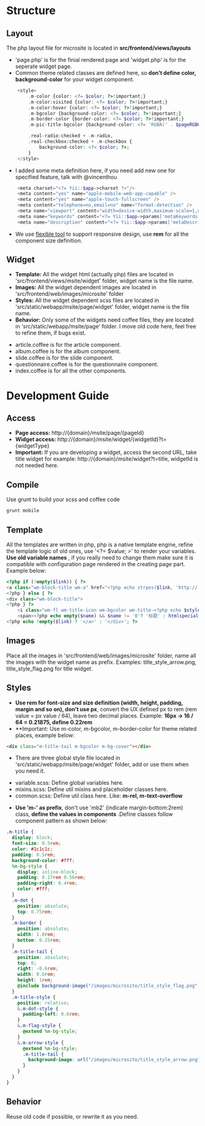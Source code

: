 # Structure

## Layout

The php layout file for microsite is located in **src/frontend/views/layouts**
* 'page.php' is for the finial rendered page and 'widget.php' is for the seperate widget page.
* Common theme related classes are defined here, so **don't define color, background-color** for your widget component.

```php
    <style>
        .m-color {color: <?= $color; ?>!important;}
        .m-color:visited {color: <?= $color; ?>!important;}
        .m-color:hover {color: <?= $color; ?>!important;}
        .m-bgcolor {background-color: <?= $color; ?>!important;}
        .m-border-color {border-color: <?= $color; ?>!important;}
        .m-pic-title-bgcolor {background-color: <?= 'RGBA(' . $pageRGBColor . ', 0.5)'; ?>!important;}

        .real-radio:checked + .m-radio,
        .real-checkbox:checked + .m-checkbox {
            background-color: <?= $color; ?>;
        }
    </style>
```

* I added some meta definition here, if you need add new one for specified feature, talk with @vincenthou

```php
    <meta charset="<?= Yii::$app->charset ?>"/>
    <meta content="yes" name="apple-mobile-web-app-capable" />
    <meta content="yes" name="apple-touch-fullscreen" />
    <meta content="telephone=no,email=no" name="format-detection" />
    <meta name="viewport" content="width=device-width,maximum-scale=1,user-scalable=no">
    <meta name="keywords" content="<?= Yii::$app->params['metaKeywords']?>">
    <meta name="description" content="<?= Yii::$app->params['metaDescription']?>">
```

* We use [flexible tool](https://github.com/amfe/lib.flexible) to support responsive design, use **rem** for all the component size definition.

## Widget

* **Template:** All the widget html (actually php) files are located in 'src/frontend/views/msite/widget' folder, widget name is the file name.
* **Images:** All the widget dependent images are located in 'src/frontend/web/images/microsite' folder
* **Styles:** All the widget dependent scss files are located in 'src/static/webapp/msite/page/widget' folder, widget name is the file name.
* **Behavior:** Only some of the widgets need coffee files, they are located in 'src/static/webapp/msite/page' folder. I move old code here, feel free to refine them, if bugs exist.
 - article.coffee is for the article component.
 - album.coffee is for the album component.
 - slide.coffee is for the slide component.
 - questionnaire.coffee is for the questionnaire component.
 - index.coffee is for all the other components.

# Development Guide

## Access
* **Page access:** http://{domain}/msite/page/{pageId}
* **Widget access:** http://{domain}/msite/widget/{widgetId}?t={widgetType}
* **Important:** If you are developing a widget, access the second URL, take title widget for example: http://{domain}/msite/widget?t=title, widgetId is not needed here.

## Compile
Use grunt to build your scss and coffee code

```sh
grunt mobile
```

## Template

All the templates are written in php, php is a native template engine, refine the template logic of old ones, use '<?= $value; >' to render your variables. **Use old variable names** , if you really need to change them make sure it is compatible with configuration page rendered in the creating page part. Example below:

```php
<?php if (!empty($link)) { ?>
<a class="wm-block-title wm-a" href="<?php echo strpos($link, 'http://') === false ? ('http://'. $link) : $link; ?>" <?php echo !empty($link) && strpos($link, DOMAIN) === false ? 'target="_blank"' : ''; ?>>
<?php } else { ?>
<div class="wm-block-title">
<?php } ?>
    <i class="wm-fl wm-title-icon wm-bgcolor wm-title-<?php echo $style; ?>"></i>
    <span><?php echo empty($name) && $name != '0'? '标题' : htmlspecialchars($name, ENT_QUOTES);?></span>
<?php echo !empty($link) ? '</a>' : '</div>'; ?>
```

## Images

Place all the images in 'src/frontend/web/images/microsite' folder, name all the images with the widget name as prefix. Examples: title_style_arrow.png, title_style_flag.png for title widget.

## Styles

* **Use rem for font-size and size definition (width, height, padding, margin and so on), don't use px**, convert the UX defined px to rem (rem value = px value / 64), leave two decimal places. Example: **16px -> 16 / 64 = 0.21875, define 0.22rem**
* **Important: Use m-color, m-bgcolor, m-border-color for theme related places, example below:

```html
<div class="m-title-tail m-bgcolor m-bg-cover"></div>
```

* There are three global style file located in 'src/static/webapp/msite/page/widget' folder, add or use them when you need it.
 - variable.scss: Define global variables here.
 - mixins.scss: Define util mixins and placeholder classes here.
 - common.scss: Define util class here. Like: **m-rel, m-text-overflow**
* **Use 'm-' as prefix**, don't use 'mb2' (indicate margin-bottom:2rem) class, **define the values in components** .Define classes follow component pattern as shown below:

```scss
.m-title {
  display: block;
  font-size: 0.5rem;
  color: #1c1c1c;
  padding: 0.5rem;
  background-color: #fff;
  %m-bg-style {
    display: inline-block;
    padding: 0.17rem 0.56rem;
    padding-right: 0.4rem;
    color: #fff;
  }
  .m-dot {
    position: absolute;
    top: 0.75rem;
  }
  .m-border {
    position: absolute;
    width: 1.8rem;
    bottom: 0.25rem;
  }
  .m-title-tail {
    position: absolute;
    top: 0;
    right: -0.6rem;
    width: 0.6rem;
    height: 1rem;
    @include background-image("/images/microsite/title_style_flag.png");
  }
  .m-title-style {
    position: relative;
    &.m-dot-style {
      padding-left: 0.6rem;
    }
    &.m-flag-style {
      @extend %m-bg-style;
    }
    &.m-arrow-style {
      @extend %m-bg-style;
      .m-title-tail {
        background-image: url("/images/microsite/title_style_arrow.png");
      }
    }
  }
}
```

## Behavior

Reuse old code if possible, or rewrite it as you need.